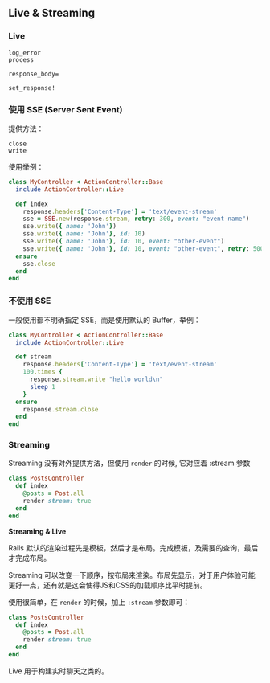 ## Live & Streaming

### Live

```
log_error
process

response_body=

set_response!
```

### 使用 SSE (Server Sent Event)

提供方法：

```
close
write
```

使用举例：

```ruby
class MyController < ActionController::Base
  include ActionController::Live

  def index
    response.headers['Content-Type'] = 'text/event-stream'
    sse = SSE.new(response.stream, retry: 300, event: "event-name")
    sse.write({ name: 'John'})
    sse.write({ name: 'John'}, id: 10)
    sse.write({ name: 'John'}, id: 10, event: "other-event")
    sse.write({ name: 'John'}, id: 10, event: "other-event", retry: 500)
  ensure
    sse.close
  end
end
```

### 不使用 SSE

一般使用都不明确指定 SSE，而是使用默认的 Buffer，举例：

```ruby
class MyController < ActionController::Base
  include ActionController::Live

  def stream
    response.headers['Content-Type'] = 'text/event-stream'
    100.times {
      response.stream.write "hello world\n"
      sleep 1
    }
  ensure
    response.stream.close
  end
end
```

### Streaming

Streaming 没有对外提供方法，但使用 `render` 的时候, 它对应着 :stream 参数

```ruby
class PostsController
  def index
    @posts = Post.all
    render stream: true
  end
end
```

**Streaming & Live**

Rails 默认的渲染过程先是模板，然后才是布局。完成模板，及需要的查询，最后才完成布局。

Streaming 可以改变一下顺序，按布局来渲染。布局先显示，对于用户体验可能更好一点，还有就是这会使得JS和CSS的加载顺序比平时提前。

使用很简单，在 `render` 的时候，加上 `:stream` 参数即可：

```ruby
class PostsController
  def index
    @posts = Post.all
    render stream: true
  end
end
```

Live 用于构建实时聊天之类的。
